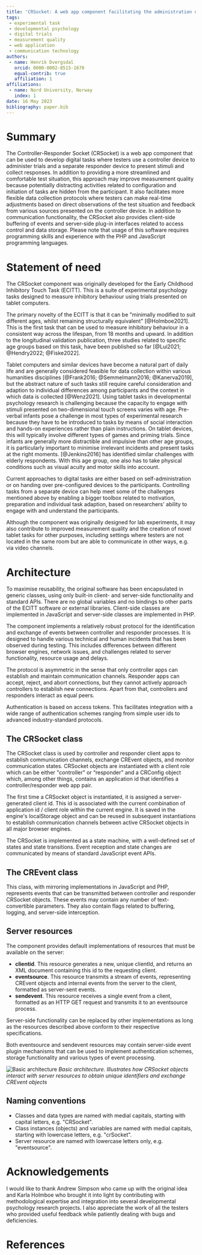 ```yaml
---
title: 'CRSocket: A web app component facilitating the administration of digital trials from a separate device'
tags:
 - experimental task
 - developmental psychology
 - digital trials
 - measurement quality
 - web application
 - communication technology
authors:
 - name: Henrik Dvergsdal
   orcid: 0000-0002-8515-1670
   equal-contrib: true
   affiliation: 1
affiliations:
 - name: Nord University, Norway
   index: 1
date: 16 May 2023
bibliography: paper.bib
---
```


# Summary

The Controller-Responder Socket (CRSocket) is a web app component that can be used to develop digital tasks where testers use a controller device to administer trials and a separate responder device to present stimuli and collect responses. In addition to providing a more streamlined and comfortable test situation, this approach may improve measurement quality because potentially distracting activities related to configuration and initiation of tasks are hidden from the participant. It also facilitates more flexible data collection protocols where testers can make real-time adjustments based on direct observations of the test situation and feedback from various sources presented on the controller device. In addition to communication functionality, the CRSocket also provides client-side buffering of events and server-side plug-in interfaces related to access control and data storage. Please note that usage of this software requires programming skills and experience with the PHP and JavaScript programming languages.

# Statement of need

The CRSocket component was originally developed for the Early Childhood Inhibitory Touch Task (ECITT). This is a suite of experimental psychology tasks designed to measure inhibitory behaviour using trials presented on tablet computers.

The primary novelty of the ECITT is that it can be "minimally modified to suit different ages, whilst remaining structurally equivalent" [@Holmboe2021]. This is the first task that can be used to measure inhibitory behaviour in a consistent way across the lifespan, from 18 months and upward.  In addition to the longitudinal validation publication, three studies related to specific age groups based on this task, have been published so far [@Lui2021; @Hendry2022; @Fiske2022].

Tablet computers and similar devices have become a natural part of daily life and are generally considered feasible for data collection within various humanities disciplines [@Frank2016; @Semmelmann2016; @Kanerva2019], but the abstract nature of such tasks still require careful consideration and adaption to individual differences among participants and the context in which data is collected [@Wenz2021]. Using tablet tasks in developmental psychology research is challenging because the capacity to engage with stimuli presented on two-dimensional touch screens varies with age. Pre-verbal infants pose a challenge in most types of experimental research because they have to be introduced to tasks by means of social interaction and hands-on experiences rather than plain instructions. On tablet devices, this will typically involve different types of games and priming trials. Since infants are generally more distractible and impulsive than other age groups, it is particularly important to minimise irrelevant incidents and present tasks at the right moments. [@Jenkins2016] has identified similar challenges with elderly respondents. With this age group, one also has to take physical conditions such as visual acuity and motor skills into account.

Current approaches to digital tasks are either based on self-administration or on handing over pre-configured devices to the participants. Controlling tasks from a separate device can help meet some of the challenges mentioned above by enabling a bigger toolbox related to motivation, preparation and individual task adaption, based on researchers' ability to engage with and understand the participants.

Although the component was originally designed for lab experiments, it may also contribute to improved measurement quality and the creation of novel tablet tasks for other purposes, including settings where testers are not located in the same room but are able to communicate in other ways, e.g. via video channels.

# Architecture

To maximise reusability, the original software has been encapsulated in generic classes, using only built-in client- and server-side functionality and standard APIs. There are no global variables and no bindings to other parts of the ECITT software or external libraries. Client-side classes are implemented in JavaScript and server-side classes are implemented in PHP.

The component implements a relatively robust protocol for the identification and exchange of events between controller and responder processes. It is designed to handle various technical and human incidents that has been observed during testing. This includes differences between different browser engines, network issues, and challenges related to server functionality, resource usage and delays.

The protocol is asymmetric in the sense that only controller apps can establish and maintain communication channels. Responder apps can accept, reject, and abort connections, but they cannot actively approach controllers to establish new connections. Apart from that, controllers and responders interact as equal peers.

Authentication is based on access tokens. This facilitates integration with a wide range of authentication schemes ranging from simple user ids to advanced industry-standard protocols.

## The CRSocket class

The CRSocket class is used by controller and responder client apps to establish communication channels, exchange CREvent objects, and monitor communication states. CRSocket objects are instantiated with a client role which can be either "controller" or “responder" and a CRConfig object which, among other things, contains an application id that identifies a controller/responder web app pair.

The first time a CRSocket object is instantiated, it is assigned a server-generated client id. This id is associated with the current combination of application id / client role within the current engine. It is saved in the engine's localStorage object and can be reused in subsequent instantiations to establish communication channels between active CRSocket objects in all major browser engines.

The CRSocket is implemented as a state machine, with a well-defined set of states and state transitions. Event reception and state changes are communicated by means of standard JavaScript event APIs.

## The CREvent class

This class, with mirroring implementations in JavaScript and PHP, represents events that can be transmitted between controller and responder CRSocket objects. These events may contain any number of text-convertible parameters. They also contain flags related to buffering, logging, and server-side interception.

## Server resources

The component provides default implementations of resources that must be available on the server:

* **clientid**. This resource generates a new, unique clientId, and returns an XML document containing this id to the requesting client.
* **eventsource**. This resource transmits a stream of events, representing CREvent objects and internal events from the server to the client, formatted as server-sent events.
* **sendevent**. This resource receives a single event from a client, formatted as an HTTP GET request and transmits it to an eventsource process.

Server-side functionality can be replaced by other implementations as long as the resources described above conform to their respective specifications.

Both eventsource and sendevent resources may contain server-side event plugin mechanisms that can be used to implement authentication schemes, storage functionality and various types of event processing.

![Basic architecture](basicArchitecture.png)
*Basic architecture. Illustrates how CRSocket objects interact with server resources to obtain unique identifiers and exchange CREvent objects*

## Naming conventions

* Classes and data types are named with medial capitals, starting with capital letters, e.g. "CRSocket".
* Class instances (objects) and variables are named with medial capitals, starting with lowercase letters, e.g. "crSocket".
* Server resource are named with lowercase letters only, e.g. "eventsource".

# Acknowledgements

I would like to thank Andrew Simpson who came up with the original idea and Karla Holmboe who brought it into light by contributing with methodological expertise and integration into several developmental psychology research projects. I also appreciate the work of all the testers who provided useful feedback while patiently dealing with bugs and deficiencies.

# References
